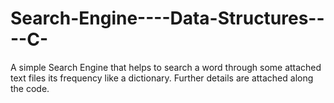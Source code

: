 # Search-Engine----Data-Structures----C-
A simple Search Engine that helps to search a word through some attached text files its frequency like a dictionary. Further details are attached along the code. 

